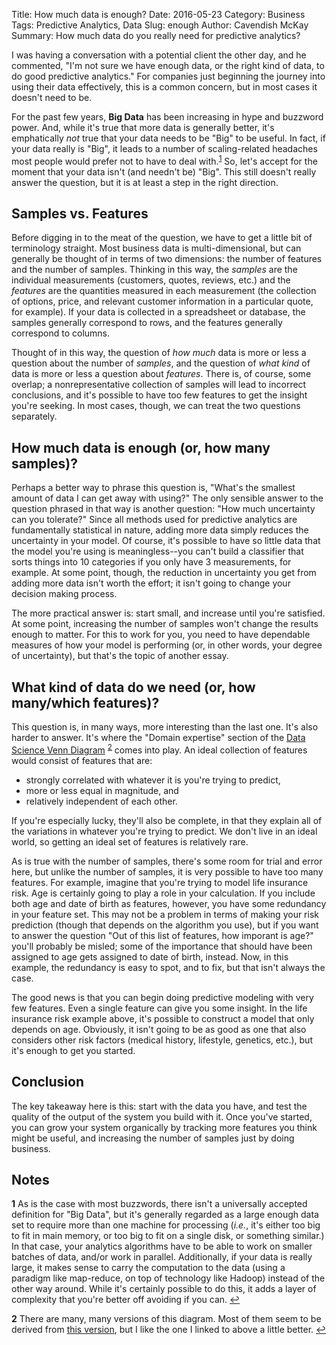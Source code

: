 Title: How much data is enough?
Date: 2016-05-23
Category: Business
Tags: Predictive Analytics, Data
Slug: enough
Author: Cavendish McKay
Summary: How much data do you really need for predictive analytics?

I was having a conversation with a potential client the other day, and he commented, "I'm not sure we have enough data, or the right kind of data, to do good predictive analytics." For companies just beginning the journey into using their data effectively, this is a common concern, but in most cases it doesn't need to be.

For the past few years, **Big Data** has been increasing in hype and buzzword power. And, while it's true that more data is generally better, it's emphatically *not* true that your data needs to be "Big" to be useful. In fact, if your data really is "Big", it leads to a number of scaling-related headaches most people would prefer not to have to deal with.<sup id="a1">[1](#f1)</sup> So, let's accept for the moment that your data isn't (and needn't be) "Big". This still doesn't really answer the question, but it is at least a step in the right direction.

## Samples vs. Features
Before digging in to the meat of the question, we have to get a little bit of terminology straight. Most business data is multi-dimensional, but can generally be thought of in terms of two dimensions: the number of features and the number of samples. Thinking in this way, the *samples* are the individual measurements (customers, quotes, reviews, etc.) and the *features* are the quantities measured in each measurement (the collection of options, price, and relevant customer information in a particular quote, for example). If your data is collected in a spreadsheet or database, the samples generally correspond to rows, and the features generally correspond to columns.

Thought of in this way, the question of *how much* data is more or less a question about the number of *samples*, and the question of *what kind* of data is more or less a question about *features*. There is, of course, some overlap; a nonrepresentative collection of samples will lead to incorrect conclusions, and it's possible to have too few features to get the insight you're seeking. In most cases, though, we can treat the two questions separately.

## How much data is enough (or, how many samples)? 
Perhaps a better way to phrase this question is, "What's the smallest amount of data I can get away with using?" The only sensible answer to the question phrased in that way is another question: "How much uncertainty can you tolerate?" Since all methods used for predictive analytics are fundamentally statistical in nature, adding more data simply reduces the uncertainty in your model. Of course, it's possible to have so little data that the model you're using is meaningless--you can't build a classifier that sorts things into 10 categories if you only have 3 measurements, for example. At some point, though, the reduction in uncertainty you get from adding more data isn't worth the effort; it isn't going to change your decision making process.

The more practical answer is: start small, and increase until you're satisfied. At some point, increasing the number of samples won't change the results enough to matter. For this to work for you, you need to have dependable measures of how your model is performing (or, in other words, your degree of uncertainty), but that's the topic of another essay.

## What kind of data do we need (or, how many/which features)?
This question is, in many ways, more interesting than the last one. It's also harder to answer. It's where the "Domain expertise" section of the [Data Science Venn Diagram](http://www.anlytcs.com/2014/01/data-science-venn-diagram-v20.html) <sup id="a2">[2](#f2)</sup> comes into play. An ideal collection of features would consist of features that are:
* strongly correlated with whatever it is you're trying to predict,
* more or less equal in magnitude, and
* relatively independent of each other.

If you're especially lucky, they'll also be complete, in that they explain all of the variations in whatever you're trying to predict.  We don't live in an ideal world, so getting an ideal set of features is relatively rare.

As is true with the number of samples, there's some room for trial and error here, but unlike the number of samples, it is very possible to have too many features. For example, imagine that you're trying to model life insurance risk. Age is certainly going to play a role in your calculation. If you include both age and date of birth as features, however, you have some redundancy in your feature set. This may not be a problem in terms of making your risk prediction (though that depends on the algorithm you use), but if you want to answer the question "Out of this list of features, how imporant is age?" you'll probably be misled; some of the importance that should have been assigned to age gets assigned to date of birth, instead. Now, in this example, the redundancy is easy to spot, and to fix, but that isn't always the case.

The good news is that you can begin doing predictive modeling with very few features. Even a single feature can give you some insight. In the life insurance risk example above, it's possible to construct a model that only depends on age. Obviously, it isn't going to be as good as one that also considers other risk factors (medical history, lifestyle, genetics, etc.), but it's enough to get you started.

## Conclusion
The key takeaway here is this: start with the data you have, and test the quality of the output of the system you build with it. Once you've started, you can grow your system organically by tracking more features you think might be useful, and increasing the number of samples just by doing business.



## Notes
<b id="f1">1</b> As is the case with most buzzwords, there isn't a universally accepted definition for "Big Data", but it's generally regarded as a large enough data set to require more than one machine for processing (*i.e.*, it's either too big to fit in main memory, or too big to fit on a single disk, or something similar.) In that case, your analytics algorithms have to be able to work on smaller batches of data, and/or work in parallel. Additionally, if your data is really large, it makes sense to carry the computation to the data (using a paradigm like map-reduce, on top of technology like Hadoop) instead of the other way around. While it's certainly possible to do this, it adds a layer of complexity that you're better off avoiding if you can. [↩](#a1)

<b id="f2">2</b> There are many, many versions of this diagram. Most of them seem to be derived from [this version](http://drewconway.com/zia/2013/3/26/the-data-science-venn-diagram), but I like the one I linked to above a little better.  [↩](#a2)
